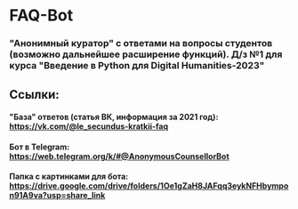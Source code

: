 # FAQ-Bot
### "Анонимный куратор" с ответами на вопросы студентов (возможно дальнейшее расширение функций). Д/з №1 для курса "Введение в Python для Digital Humanities-2023"

## Ссылки:
#### "База" ответов (статья ВК, информация за 2021 год): https://vk.com/@le_secundus-kratkii-faq
#### Бот в Telegram: https://web.telegram.org/k/#@AnonymousCounsellorBot
#### Папка с картинками для бота: https://drive.google.com/drive/folders/1Oe1gZaH8JAFqq3eykNFHbympon91A9va?usp=share_link
